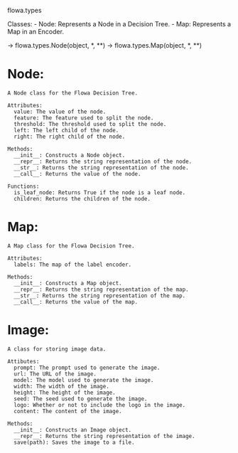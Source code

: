 flowa.types

Classes:
    - Node: Represents a Node in a Decision Tree.
    - Map: Represents a Map in an Encoder.


-> flowa.types.Node(object, *, **)
-> flowa.types.Map(object, *, **)

# Node:
    A Node class for the Flowa Decision Tree.
    
    Attributes:
      value: The value of the node.
      feature: The feature used to split the node.
      threshold: The threshold used to split the node.
      left: The left child of the node.
      right: The right child of the node.
    
    Methods:
      __init__: Constructs a Node object.
      __repr__: Returns the string representation of the node.
      __str__: Returns the string representation of the node.
      __call__: Returns the value of the node.
    
    Functions:
      is_leaf_node: Returns True if the node is a leaf node.
      children: Returns the children of the node.



# Map:
    A Map class for the Flowa Decision Tree.
    
    Attributes:
      labels: The map of the label encoder.
    
    Methods:
      __init__: Constructs a Map object.
      __repr__: Returns the string representation of the map.
      __str__: Returns the string representation of the map.
      __call__: Returns the value of the map.


# Image:
    A class for storing image data.

    Attibutes:
      prompt: The prompt used to generate the image.
      url: The URL of the image.
      model: The model used to generate the image.
      width: The width of the image.
      height: The height of the image.
      seed: The seed used to generate the image.
      logo: Whether or not to include the logo in the image.
      content: The content of the image.

    Methods:
      __init__: Constructs an Image object.
      __repr__: Returns the string representation of the image.
      save(path): Saves the image to a file.
